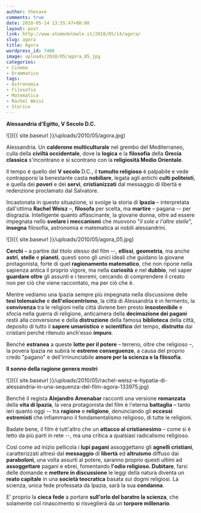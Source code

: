 ```yaml
---
author: thesave
comments: true
date: 2010-05-14 13:55:47+00:00
layout: post
link: http://www.atomodelmale.it/2010/05/14/agora/
slug: agora
title: Agora
wordpress_id: 7406
image: uploads/2010/05/agora_05.jpg
categories:
- Cinema
- Drammatico
tags:
- Astronomia
- Filosofia
- Matematica
- Rachel Weisz
- Storico
---
```


**Alessandria d'Egitto, V Secolo D.C.**

![]({{ site.baseurl }}/uploads/2010/05/agora.jpg)

Alessandria. Un **calderone multiculturale** nel grembo del Mediterraneo, culla della **civiltà occidentale**, dove la **logica** e la **filosofia** della **Grecia  classica** s'incontrano e si scontrano con la **religiosità Medio  Orientale**.

Il tempo è quello del **V secolo** D.C., il **tumulto religioso** è palpabile e vede contrapporsi la benestante casta **nobiliare**, legata agli antichi **culti politeisti**, e quella dei **poveri** e dei **servi**, **cristianizzati** dal messaggio di libertà e redenzione proclamato dal Salvatore.

Incastonata in questo situazione, si svolge la storia di **Ipazia** – interpretata dall'ottima **Rachel Weisz** –, **filosofa** per scelta, ma **martire** – pagana -- per disgrazia. Intelligente quanto affascinante, la giovane donna, oltre ad essere impegnata nello **svelare i meccanismi** che muovono "_il sole e l'altre stelle_", **insegna** filosofia, astronomia e matematica ai nobili alessandrini.

![]({{ site.baseurl }}/uploads/2010/05/agora_05.jpg)

**Cerchi** – a partire dal titolo stesso del film --, **ellissi**, **geometria**, ma anche **astri**, **stelle** e **pianeti**, questi sono gli unici ideali che guidano la giovane protagonista, forte di quel **ragionamento  matematico**, che non ripone nella sapienza antica il proprio vigore, ma nella **curiosità** e nel **dubbio**, nel saper **guardare  oltre** gli assunti e i teoremi, cercando di comprendere il creato non per ciò che viene raccontato, ma per ciò che è.

Mentre vediamo una Ipazia sempre più impegnata nella discussione delle **tesi  tolemaiche** e **dell'eliocentrismo**, la città di Alessandria è in fermento, la **convivenza** tra le religioni nella città diviene ben presto **insostenibile** e sfocia nella guerra di religione, anticamera della **decimazione  dei  pagani** restii alla conversione e della **distruzione** della famosa **biblioteca** della città, deposito di tutto il **sapere  umanistico** e **scientifico** del tempo, **distrutto** dai cristiani perché ritenuto anch'esso **impuro**.

Benché **estranea** a queste **lotte  per  il  potere** – terreno, oltre che religioso –, la povera Ipazia ne subirà le **estreme  conseguenze**, a causa del proprio credo "pagano" e dell'irrinunciabile **amore  per  la scienza e la filosofia**.

**Il sonno della ragione genera mostri**

![]({{ site.baseurl }}/uploads/2010/05/rachel-weisz-e-hypatia-di-alessandria-in-una-sequenza-del-film-agora-133975.jpg)

Benché il regista **Alejandro  Amenabar** racconti una versione **romanzata** della **vita  di  Ipazia**, la vera protagonista del film è l'eterna **battaglia** – tanto ieri quanto oggi -- tra **ragione** e **religione**, denunciando gli **eccessi  estremisti** che infiammano il fondamentalismo religioso, di tutte le religioni.

Badate bene, il film è tutt'altro che un **attacco  al  cristianesimo** – come si è letto da più parti in rete --, ma una critica a qualsiasi radicalismo religioso.

Così come ad inizio pellicola i **lupi  pagani** assoggettano gli **agnelli  cristiani**, caratterizzati altresì dal **messaggio** di **libertà** ed **altruismo** diffuso dai **paraboloni**, una volta assurti al potere, saranno proprio questi ultimi ad **assoggettare** pagani e ebrei, fomentando **l'odio  religioso. Dubitare**, farsi delle domande e **mettere  in  discussione** le leggi della natura diventa un **reato  capitale** in  una **società teocratica** basata sui dogmi religiosi. La scienza, unica fede professata da Ipazia, sarà la sua **condanna**.

E' proprio la **cieca fede** a portare **sull'orlo del baratro la scienza**, che solamente col rinascimento si risveglierà da un **torpore  millenario**.

